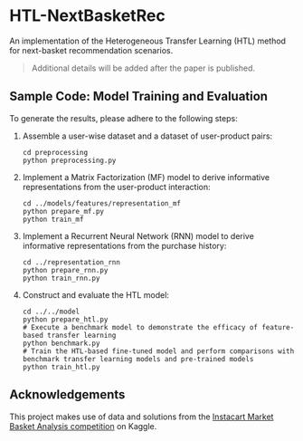 # HTL-NextBasketRec
An implementation of the Heterogeneous Transfer Learning (HTL) method for next-basket recommendation scenarios.
> Additional details will be added after the paper is published.

## Sample Code: Model Training and Evaluation
To generate the results, please adhere to the following steps:

1. Assemble a user-wise dataset and a dataset of user-product pairs:
    ```shell
    cd preprocessing
    python preprocessing.py
    ```

2. Implement a Matrix Factorization (MF) model to derive informative representations from the user-product interaction:
    ```shell
    cd ../models/features/representation_mf
    python prepare_mf.py
    python train_mf
    ```

3. Implement a Recurrent Neural Network (RNN) model to derive informative representations from the purchase history:
    ```shell
    cd ../representation_rnn
    python prepare_rnn.py
    python train_rnn.py
    ```

4. Construct and evaluate the HTL model:
    ```shell
    cd ../../model
    python prepare_htl.py
    # Execute a benchmark model to demonstrate the efficacy of feature-based transfer learning
    python benchmark.py
    # Train the HTL-based fine-tuned model and perform comparisons with benchmark transfer learning models and pre-trained models
    python train_htl.py
    ```

## Acknowledgements
This project makes use of data and solutions from the [Instacart Market Basket Analysis competition](https://www.kaggle.com/c/instacart-market-basket-analysis) on Kaggle.
